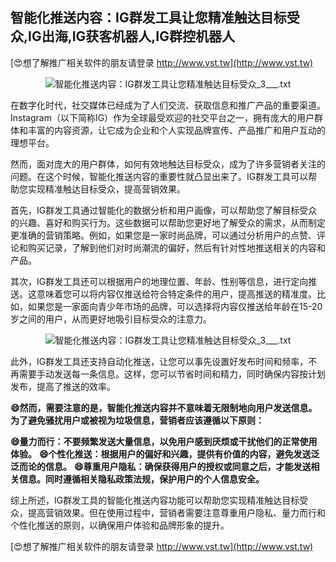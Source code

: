 ## **智能化推送内容：IG群发工具让您精准触达目标受众,IG出海,IG获客机器人,IG群控机器人**

[😍想了解推广相关软件的朋友请登录 http://www.vst.tw](http://www.vst.tw)

 <center><img src="https://vst.tw/MP4/tuiguang/png/1.png" alt="智能化推送内容：IG群发工具让您精准触达目标受众_3___.txt"></center>

在数字化时代，社交媒体已经成为了人们交流、获取信息和推广产品的重要渠道。Instagram（以下简称IG）作为全球最受欢迎的社交平台之一，拥有庞大的用户群体和丰富的内容资源，让它成为企业和个人实现品牌宣传、产品推广和用户互动的理想平台。

然而，面对庞大的用户群体，如何有效地触达目标受众，成为了许多营销者关注的问题。在这个时候，智能化推送内容的重要性就凸显出来了。IG群发工具可以帮助您实现精准触达目标受众，提高营销效果。

首先，IG群发工具通过智能化的数据分析和用户画像，可以帮助您了解目标受众的兴趣、喜好和购买行为。这些数据可以帮助您更好地了解受众的需求，从而制定更准确的营销策略。例如，如果您是一家时尚品牌，可以通过分析用户的点赞、评论和购买记录，了解到他们对时尚潮流的偏好，然后有针对性地推送相关的内容和产品。

其次，IG群发工具还可以根据用户的地理位置、年龄、性别等信息，进行定向推送。这意味着您可以将内容仅推送给符合特定条件的用户，提高推送的精准度。比如，如果您是一家面向青少年市场的品牌，可以选择将内容仅推送给年龄在15-20岁之间的用户，从而更好地吸引目标受众的注意力。

 <center><img src="https://vst.tw/MP4/tuiguang/png/1.png" alt="智能化推送内容：IG群发工具让您精准触达目标受众_3___.txt"></center>

此外，IG群发工具还支持自动化推送，让您可以事先设置好发布时间和频率，不再需要手动发送每一条信息。这样，您可以节省时间和精力，同时确保内容按计划发布，提高了推送的效率。

**😄然而，需要注意的是，智能化推送内容并不意味着无限制地向用户发送信息。为了避免骚扰用户或被视为垃圾信息，营销者应该遵循以下原则：**

**😄量力而行：不要频繁发送大量信息，以免用户感到厌烦或干扰他们的正常使用体验。**
**😄个性化推送：根据用户的偏好和兴趣，提供有价值的内容，避免发送泛泛而论的信息。**
**😄尊重用户隐私：确保获得用户的授权或同意之后，才能发送相关信息。同时遵循相关隐私政策法规，保护用户的个人信息安全。**

综上所述，IG群发工具的智能化推送内容功能可以帮助您实现精准触达目标受众，提高营销效果。但在使用过程中，营销者需要注意尊重用户隐私、量力而行和个性化推送的原则，以确保用户体验和品牌形象的提升。

[😍想了解推广相关软件的朋友请登录 http://www.vst.tw](http://www.vst.tw)



